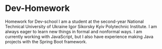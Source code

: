 # Dev-Homework
Homework for Dev-school
I am a student at the second-year National Technical University of Ukraine Igor Sikorsky Kyiv Polytechnic Institute. I am always eager to learn new things in formal and nonformal ways. I am currently working with JavaScript, but I also have experience making Java projects with the Spring Boot framework. 

